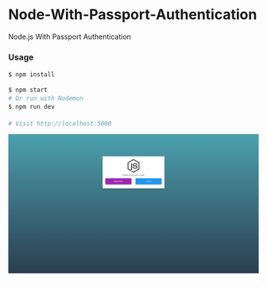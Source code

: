 # Node-With-Passport-Authentication

Node.js With Passport Authentication

### Usage

```sh
$ npm install
```

```sh
$ npm start
# Or run with Nodemon
$ npm run dev

# Visit http://localhost:5000
```

![alt text](https://github.com/vabnix/Node-With-Passport-Authentication/blob/master/screencapture-localhost-5000-2018-12-29-15_22_03.png)


